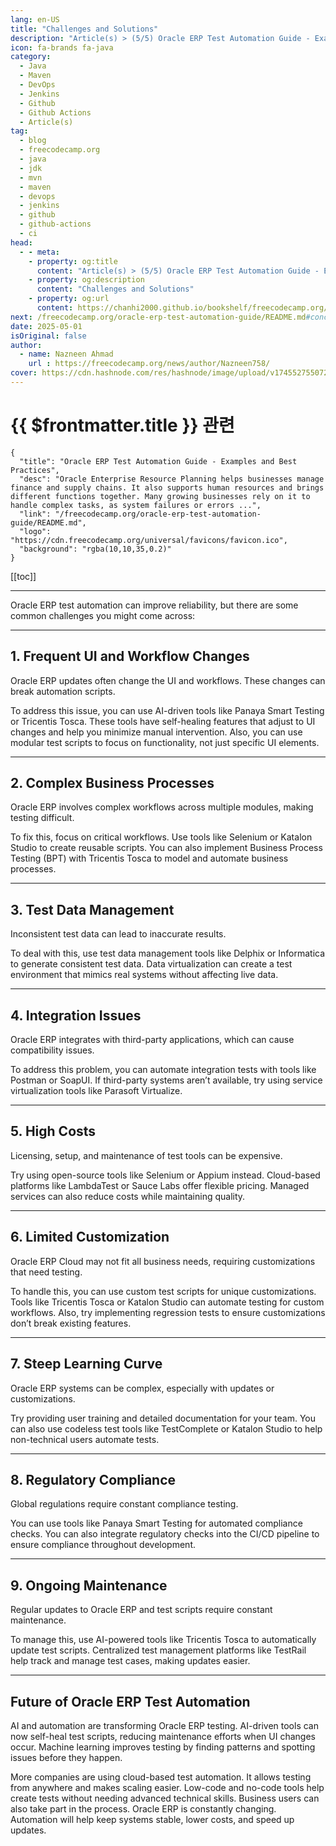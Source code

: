 ```yaml
---
lang: en-US
title: "Challenges and Solutions"
description: "Article(s) > (5/5) Oracle ERP Test Automation Guide - Examples and Best Practices" 
icon: fa-brands fa-java
category:
  - Java
  - Maven
  - DevOps
  - Jenkins
  - Github
  - Github Actions
  - Article(s)
tag:
  - blog
  - freecodecamp.org
  - java
  - jdk
  - mvn
  - maven
  - devops
  - jenkins
  - github
  - github-actions
  - ci
head:
  - - meta:
    - property: og:title
      content: "Article(s) > (5/5) Oracle ERP Test Automation Guide - Examples and Best Practices"
    - property: og:description
      content: "Challenges and Solutions"
    - property: og:url
      content: https://chanhi2000.github.io/bookshelf/freecodecamp.org/oracle-erp-test-automation-guide/challenges-and-solutions.html
next: /freecodecamp.org/oracle-erp-test-automation-guide/README.md#conclusion
date: 2025-05-01
isOriginal: false
author:
  - name: Nazneen Ahmad
    url : https://freecodecamp.org/news/author/Nazneen758/
cover: https://cdn.hashnode.com/res/hashnode/image/upload/v1745527550725/45d7f400-d345-4448-ab84-d3327dc425a6.png
---
```


# {{ $frontmatter.title }} 관련

```component VPCard
{
  "title": "Oracle ERP Test Automation Guide - Examples and Best Practices",
  "desc": "Oracle Enterprise Resource Planning helps businesses manage finance and supply chains. It also supports human resources and brings different functions together. Many growing businesses rely on it to handle complex tasks, as system failures or errors ...",
  "link": "/freecodecamp.org/oracle-erp-test-automation-guide/README.md",
  "logo": "https://cdn.freecodecamp.org/universal/favicons/favicon.ico",
  "background": "rgba(10,10,35,0.2)"
}
```

[[toc]]

---

<SiteInfo
  name="Oracle ERP Test Automation Guide - Examples and Best Practices"
  desc="Oracle Enterprise Resource Planning helps businesses manage finance and supply chains. It also supports human resources and brings different functions together. Many growing businesses rely on it to handle complex tasks, as system failures or errors ..."
  url="https://freecodecamp.org/news/oracle-erp-test-automation-guide#heading-challenges-and-solutions"
  logo="https://cdn.freecodecamp.org/universal/favicons/favicon.ico"
  preview="https://cdn.hashnode.com/res/hashnode/image/upload/v1745527550725/45d7f400-d345-4448-ab84-d3327dc425a6.png"/>

Oracle ERP test automation can improve reliability, but there are some common challenges you might come across:

---

## 1. Frequent UI and Workflow Changes

Oracle ERP updates often change the UI and workflows. These changes can break automation scripts.

To address this issue, you can use AI-driven tools like Panaya Smart Testing or Tricentis Tosca. These tools have self-healing features that adjust to UI changes and help you minimize manual intervention. Also, you can use modular test scripts to focus on functionality, not just specific UI elements.

---

## 2. Complex Business Processes

Oracle ERP involves complex workflows across multiple modules, making testing difficult.

To fix this, focus on critical workflows. Use tools like Selenium or Katalon Studio to create reusable scripts. You can also implement Business Process Testing (BPT) with Tricentis Tosca to model and automate business processes.

---

## 3. Test Data Management

Inconsistent test data can lead to inaccurate results.

To deal with this, use test data management tools like Delphix or Informatica to generate consistent test data. Data virtualization can create a test environment that mimics real systems without affecting live data.

---

## 4. Integration Issues

Oracle ERP integrates with third-party applications, which can cause compatibility issues.

To address this problem, you can automate integration tests with tools like Postman or SoapUI. If third-party systems aren’t available, try using service virtualization tools like Parasoft Virtualize.

---

## 5. High Costs

Licensing, setup, and maintenance of test tools can be expensive.

Try using open-source tools like Selenium or Appium instead. Cloud-based platforms like LambdaTest or Sauce Labs offer flexible pricing. Managed services can also reduce costs while maintaining quality.

---

## 6. Limited Customization

Oracle ERP Cloud may not fit all business needs, requiring customizations that need testing.

To handle this, you can use custom test scripts for unique customizations. Tools like Tricentis Tosca or Katalon Studio can automate testing for custom workflows. Also, try implementing regression tests to ensure customizations don’t break existing features.

---

## 7. Steep Learning Curve

Oracle ERP systems can be complex, especially with updates or customizations.

Try providing user training and detailed documentation for your team. You can also use codeless test tools like TestComplete or Katalon Studio to help non-technical users automate tests.

---

## 8. Regulatory Compliance

Global regulations require constant compliance testing.

You can use tools like Panaya Smart Testing for automated compliance checks. You can also integrate regulatory checks into the CI/CD pipeline to ensure compliance throughout development.

---

## 9. Ongoing Maintenance

Regular updates to Oracle ERP and test scripts require constant maintenance.

To manage this, use AI-powered tools like Tricentis Tosca to automatically update test scripts. Centralized test management platforms like TestRail help track and manage test cases, making updates easier.

---

## Future of Oracle ERP Test Automation

AI and automation are transforming Oracle ERP testing. AI-driven tools can now self-heal test scripts, reducing maintenance efforts when UI changes occur. Machine learning improves testing by finding patterns and spotting issues before they happen.

More companies are using cloud-based test automation. It allows testing from anywhere and makes scaling easier. Low-code and no-code tools help create tests without needing advanced technical skills. Business users can also take part in the process. Oracle ERP is constantly changing. Automation will help keep systems stable, lower costs, and speed up updates.
